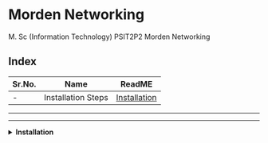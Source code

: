 # Morden Networking

M. Sc (Information Technology)
PSIT2P2 Morden Networking

## Index

| Sr.No. | Name | ReadME |
| --- | --- | --- |
| - | Installation Steps | [Installation](#installation) |


*************************
***********************


<details>
<summary><b>Installation </b> </summary>
<br>

## Installation

1. To download ***`GNS3-0.8.6-all-in-one`*** Go to [this link](https://drive.google.com/drive/folders/1DQ9OYlLfzD2GRf8-MO5XgaYcK0tWpzN2?usp=share_link). If not working [Click Here](https://drive.google.com/drive/folders/1iptmDO4IZciwbq4l78UhQdlIlrl1sj0p?usp=share_link) 

2. Install ***`GNS3-0.8.6-all-in-one.exe`*** -> While installing Tick mark `superputty checkbox`

    <img src="https://example.com/image.jpg" alt="1" width="550">

3. Uncheck the checkbox `Automatically start the WinPcap driver at boot time`

    <img src="https://example.com/image.jpg" alt="2" width="550">

4. To download CISCO image file [Click Here](https://drive.google.com/drive/folders/1JmBv3AMosAFrW4ONyAm-3Glkqc48kk9a). If not working [Click Here](https://drive.google.com/drive/folders/1iptmDO4IZciwbq4l78UhQdlIlrl1sj0p?usp=share_link) -> And Download ***`c3725-adventerprisek9-mz124-15.bin`***

5. Run GNS3 Software

    <img src="https://example.com/image.jpg" alt="3" width="550">

6. Go To Edit -> IOS image and hypervisior

    <img src="https://example.com/image.jpg" alt="4" width="550">


7. Browse for Image file ***`c3725-adventerprisek9-mz124-15.bin`*** -> If compress popup comes click on `YES`

    <img src="https://example.com/image.jpg" alt="6" width="550">

8. Click on save and close

    <img src="https://example.com/image.jpg" alt="5" width="550">

9. Click on Routers Icon and router will be available

    <img src="https://example.com/image.jpg" alt="7" width="550">

10. Drag and Drop 2 Routers and connect them -> Click on Run

    <img src="https://example.com/image.jpg" alt="8" width="550">








</details>






<!-- 
## Index

| Sr.No. | Name | ReadME |
| --- | --- | --- |
| [Prac1A-i](/MscIT/Semester%202/BigDataAnalytics/) <br> [Prac1A-ii](/MscIT/Semester%201/Soft_Computing_Techniques/Practical%201/)| 1A-i. Design a **simple linear neural network** model. <br> 1A-ii. Calculate the **output** of **neural net** for given data. | [Prac1A-i](#prac1a-i) <br>  [Prac1A-ii](#prac1a-ii) | 

*************************
***********************

<BR>

## Prac1A-i

- 1A-i. Heading .

```python

```

<details>
<summary>OUTPUT</summary>

![]()
![]()



</details>


[🔝](#index)

**************


**************

### [Go To Top](#soft-computing-techniques)
 -->

